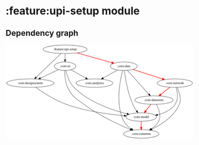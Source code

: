 # :feature:upi-setup module
## Dependency graph
![Dependency graph](../../docs/images/graphs-kmp/dep_graph_feature_upi_setup.svg)
